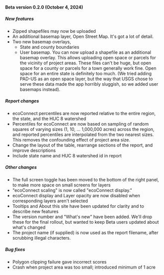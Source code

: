**Beta version 0.2.0 (October 4, 2024)**

##### New features
- Zipped shapefiles may now be uploaded
- An additional basemap layer, Open Street Map. It's got a lot of detail.
- Two new basemap overlays,
   + State and county boundaries
   + User basemap. You can now upload a shapefile as an additional basemap overlay. This allows
uploading open space or parcels for the vicinity of project areas. These files can't be huge, but
open space for a county or parcels for a town generally work fine. Open space for an entire state 
is definitely too much. (We tried adding PAD-US as an open space layer, but the way that USGS 
chose to serve these data made the app horribly sluggish, so we added user basemaps instead).

##### Report changes
- ecoConnect percentiles are now reported relative to the entire region, the state, and the HUC 8 watershed
- Percentiles for ecoConnect are now based on sampling of random squares of varying sizes (1, 10, ... 1,000,000 
acres) across the region, and reported percentiles are interpolated from the two nearest sizes. This removes 
the confounding effect of project area size.
- Change the layout of the table, rearrange sections of the report, and improve descriptions
- Include state name and HUC 8 watershed id in report

##### Other changes
- The full screen toggle has been moved to the bottom of the right panel, to make more space
on small screens for layers
- "ecoConnect scaling" is now called "ecoConnect display."
- ecoConnect display and Layer opacity are now disabled when corresponding layers aren't selected
- Tooltips and About this site have been updated for clarity and to describe new features
- The version number and "What's new" have been added. We'll drop these for the final rollout, but
wanted to keep Beta users updated about what's changed
- The project name (if supplied) is now used as the report filename, after scrubbing illegal characters.

##### Bug fixes
- Polygon clipping failure gave incorrect scores
- Crash when project area was too small; introduced minimum of 1 acre
